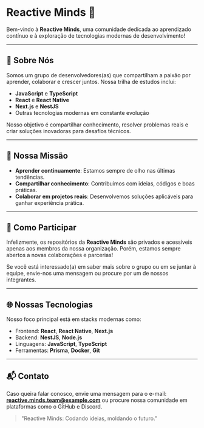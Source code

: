 # Reactive Minds 🚀  
Bem-vindo à **Reactive Minds**, uma comunidade dedicada ao aprendizado contínuo e à exploração de tecnologias modernas de desenvolvimento!  

---

## 🌟 Sobre Nós  
Somos um grupo de desenvolvedores(as) que compartilham a paixão por aprender, colaborar e crescer juntos. Nossa trilha de estudos inclui:
- **JavaScript** e **TypeScript**  
- **React** e **React Native**  
- **Next.js** e **NestJS**  
- Outras tecnologias modernas em constante evolução  

Nosso objetivo é compartilhar conhecimento, resolver problemas reais e criar soluções inovadoras para desafios técnicos.

---

## 🎯 Nossa Missão  
- **Aprender continuamente**: Estamos sempre de olho nas últimas tendências.  
- **Compartilhar conhecimento**: Contribuímos com ideias, códigos e boas práticas.  
- **Colaborar em projetos reais**: Desenvolvemos soluções aplicáveis para ganhar experiência prática.  

---

## 🚀 Como Participar  
Infelizmente, os repositórios da **Reactive Minds** são privados e acessíveis apenas aos membros da nossa organização. Porém, estamos sempre abertos a novas colaborações e parcerias!  

Se você está interessado(a) em saber mais sobre o grupo ou em se juntar à equipe, envie-nos uma mensagem ou procure por um de nossos integrantes.  

---

## 🌐 Nossas Tecnologias  
Nosso foco principal está em stacks modernas como:  
- Frontend: **React**, **React Native**, **Next.js**  
- Backend: **NestJS**, **Node.js**  
- Linguagens: **JavaScript**, **TypeScript**  
- Ferramentas: **Prisma**, **Docker**, **Git**  

---

## 📬 Contato  
Caso queira falar conosco, envie uma mensagem para o e-mail: **reactive.minds.team@example.com** ou procure nossa comunidade em plataformas como o GitHub e Discord.

> "Reactive Minds: Codando ideias, moldando o futuro."  

